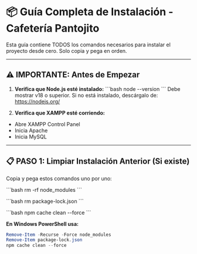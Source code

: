 # 📦 Guía Completa de Instalación - Cafetería Pantojito

Esta guía contiene TODOS los comandos necesarios para instalar el proyecto desde cero. Solo copia y pega en orden.

---

## ⚠️ IMPORTANTE: Antes de Empezar

1. **Verifica que Node.js esté instalado:**
\`\`\`bash
node --version
\`\`\`
Debe mostrar v18 o superior. Si no está instalado, descárgalo de: https://nodejs.org/

2. **Verifica que XAMPP esté corriendo:**
- Abre XAMPP Control Panel
- Inicia Apache
- Inicia MySQL

---

## 📋 PASO 1: Limpiar Instalación Anterior (Si existe)

Copia y pega estos comandos uno por uno:

\`\`\`bash
rm -rf node_modules
\`\`\`

\`\`\`bash
rm package-lock.json
\`\`\`

\`\`\`bash
npm cache clean --force
\`\`\`

**En Windows PowerShell usa:**
```powershell
Remove-Item -Recurse -Force node_modules
Remove-Item package-lock.json
npm cache clean --force
